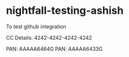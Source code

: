 # nightfall-testing-ashish
To test github integration

CC Details: 4242-4242-4242-4242

PAN: AAAAA6464G
PAN: AAAAA6433G
